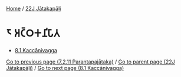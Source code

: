 
[Home](/) / [22J Jātakapāḷi](../22J.md)

# 𑁮 𑀅𑀝𑁆𑀞𑀓𑀦𑀺𑀧𑀸𑀢

* [8.1 Kaccānivagga](8/8.1.md)

[Go to previous page (7.2.11 Parantapajātaka)](7/7.2/7.2.11.md) / [Go to parent page (22J Jātakapāḷi)](0.md) / [Go to next page (8.1 Kaccānivagga)](8/8.1.md)


